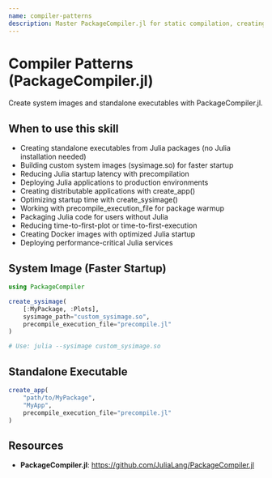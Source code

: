 ```yaml
---
name: compiler-patterns
description: Master PackageCompiler.jl for static compilation, creating standalone executables, custom system images, and deployment optimization to reduce Julia startup time. Use when creating standalone executables from Julia packages (.jl files compiled to binaries), building custom system images (sysimage.so) for faster startup, reducing latency with precompilation files, deploying Julia applications without requiring Julia installation, creating distributable applications with create_app(), optimizing startup time with create_sysimage(), working with precompile_execution_file for warmup, or packaging Julia code for production deployment. Essential for production deployments, distribution, and minimizing Julia's startup latency.
---
```


# Compiler Patterns (PackageCompiler.jl)

Create system images and standalone executables with PackageCompiler.jl.

## When to use this skill

- Creating standalone executables from Julia packages (no Julia installation needed)
- Building custom system images (sysimage.so) for faster startup
- Reducing Julia startup latency with precompilation
- Deploying Julia applications to production environments
- Creating distributable applications with create_app()
- Optimizing startup time with create_sysimage()
- Working with precompile_execution_file for package warmup
- Packaging Julia code for users without Julia
- Reducing time-to-first-plot or time-to-first-execution
- Creating Docker images with optimized Julia startup
- Deploying performance-critical Julia services

## System Image (Faster Startup)
```julia
using PackageCompiler

create_sysimage(
    [:MyPackage, :Plots],
    sysimage_path="custom_sysimage.so",
    precompile_execution_file="precompile.jl"
)

# Use: julia --sysimage custom_sysimage.so
```

## Standalone Executable
```julia
create_app(
    "path/to/MyPackage",
    "MyApp",
    precompile_execution_file="precompile.jl"
)
```

## Resources
- **PackageCompiler.jl**: https://github.com/JuliaLang/PackageCompiler.jl
